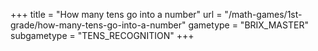 +++
title = "How many tens go into a number"
url = "/math-games/1st-grade/how-many-tens-go-into-a-number"
gametype = "BRIX_MASTER"
subgametype = "TENS_RECOGNITION"
+++